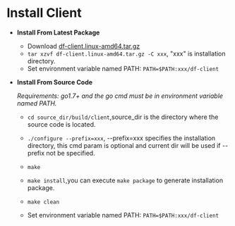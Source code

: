 # Install Client

- **Install From Latest Package**

  - Download [df-client.linux-amd64.tar.gz](../package/df-client.linux-amd64.tar.gz) 
  - `tar xzvf df-client.linux-amd64.tar.gz -C xxx`, "xxx" is installation directory.
  - Set environment variable named PATH: `PATH=$PATH:xxx/df-client`

- **Install From Source Code**

  *Requirements: go1.7+ and the go cmd must be in environment variable named PATH.*

  - `cd source_dir/build/client`,source_dir is the directory where the source code is located.

  - `./configure --prefix=xxx`, --prefix=xxx specifies the installation directory, this cmd param is optional and current dir will be used if --prefix not be specified.

  - `make`

  - `make install`,you can execute `make package` to generate installation package.

  - `make clean`

  - Set environment variable named PATH: `PATH=$PATH:xxx/df-client`
